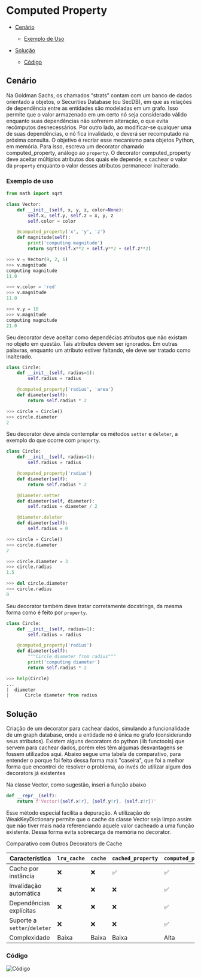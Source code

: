 # Computed Property

- [Cenário](#cenário)
    - [Exemplo de Uso](#exemplo-de-uso)

- [Solução](#solução)
    - [Código](#codigo)

## Cenário

 Na Goldman Sachs, os chamados “strats” contam com um banco de dados orientado a
 objetos, o Securities Database (ou SecDB), em que as relações de dependência entre as
 entidades são modeladas em um grafo. Isso permite que o valor armazenado em um certo nó
 seja considerado válido enquanto suas dependências não sofrerem alteração, o que evita
 recômputos desnecessários. Por outro lado, ao modificar-se qualquer uma de suas
 dependências, o nó fica invalidado, e deverá ser recomputado na próxima consulta.
 O objetivo é recriar esse mecanismo para objetos Python, em memória. Para isso, escreva um
 decorator chamado computed_property, análogo ao `property`. O decorator
 computed_property deve aceitar múltiplos atributos dos quais ele depende, e cachear o valor
 da `property` enquanto o valor desses atributos permanecer inalterado.

### Exemplo de uso

```python
from math import sqrt

class Vector:
    def __init__(self, x, y, z, color=None):
        self.x, self.y, self.z = x, y, z
        self.color = color

    @computed_property('x', 'y', 'z')
    def magnitude(self):
        print('computing magnitude')
        return sqrt(self.x**2 + self.y**2 + self.z**2)
```


```python
>>> v = Vector(9, 2, 6)
>>> v.magnitude
computing magnitude
11.0

>>> v.color = 'red'
>>> v.magnitude 
11.0

>>> v.y = 18
>>> v.magnitude  
computing magnitude
21.0
```

Seu decorator deve aceitar como dependêcias atributos que não existam no objeto em questão. Tais atributos devem ser ignorados. 
Em outras palavras, enquanto um atributo estiver faltando, ele deve ser tratado como inalterado.

```python
class Circle:
    def __init__(self, radius=1):
        self.radius = radius

    @computed_property('radius', 'area')
    def diameter(self):
        return self.radius * 2

>>> circle = Circle()
>>> circle.diameter
2  
```


Seu decorator deve ainda contemplar os métodos `setter` e `deleter`, a exemplo do que ocorre com `property`.

```python
class Circle:
    def __init__(self, radius=1):
        self.radius = radius

    @computed_property('radius')
    def diameter(self):
        return self.radius * 2

    @diameter.setter
    def diameter(self, diameter):
        self.radius = diameter / 2

    @diameter.deleter
    def diameter(self):
        self.radius = 0
```


```python
>>> circle = Circle()
>>> circle.diameter
2

>>> circle.diameter = 3
>>> circle.radius
1.5

>>> del circle.diameter
>>> circle.radius
0
```


Seu decorator também deve tratar corretamente docstrings, da mesma forma como é feito por `property`.

```python
class Circle:
    def __init__(self, radius=1):
        self.radius = radius

    @computed_property('radius')
    def diameter(self):
        """Circle diameter from radius"""
        print('computing diameter')
        return self.radius * 2
```

```python
>>> help(Circle)
...
|  diameter
|      Circle diameter from radius
```



## Solução

Criação de um decorator para cachear dados, simulando a funcionalidade de um graph database, onde a entidade nó é única no grafo (considerando seus atributos).
Existem alguns decorators do python (lib functools) que servem para cachear dados, porém eles têm algumas desvantagens se fossem utilizados aqui.
Abaixo segue uma tabela de comparativo, para entender o porque foi feito dessa forma mais "caseira", que foi a melhor forma que encontrei de resolver o problema,  ao invés de utilizar algum dos decorators já existentes

Na classe Vector, como sugestão, inseri a função abaixo

```python
def __repr__(self):
    return f'Vector({self.x!r}, {self.y!r}, {self.z!r})'
```
Esse método especial facilita a depuração.
A utilização do WeakKeyDictionary permite que o cache da classe Vector seja limpo assim que não tiver mais nada referenciando aquele valor cacheado a uma função existente.
Dessa forma evita sobrecarga de memória no decorator.

Comparativo com Outros Decorators de Cache


| Característica                  | `lru_cache` | `cache` | `cached_property` | `computed_property` |
|--------------------------------|-------------|--------- |--------------------|----------------------|
| Cache por instância            | ❌          | ❌      | ✅                 | ✅                  |
| Invalidação automática         | ❌          | ❌      | ❌                 | ✅                  |
| Dependências explícitas        | ❌          | ❌      | ❌                 | ✅                  |
| Suporte a `setter`/`deleter`   | ❌          | ❌      | ❌                 | ✅                  |
| Complexidade                   | Baixa       | Baixa    | Baixa               | Alta                  |


### Código

![Código](decorator_computer_property.ipynb)

